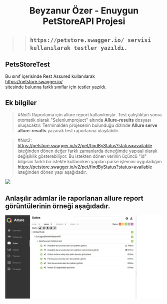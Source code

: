 <h1 align="center"> Beyzanur Özer - Enuygun PetStoreAPI Projesi </h1>

> >##  ``` https://petstore.swagger.io/ servisi kullanılarak testler yazıldı.  ```

## PetsStoreTest
Bu sınıf içerisinde Rest Assured kullanılarak <br>https://petstore.swagger.io/<br> sitesinde bulunna farklı sınıflar için testler yazıldı.

## Ek bilgiler

> #Not1:
Raporlama için allure report kullanılmıştır. Test çalıştıktan sonra otomatik olarak "Seleniumproject" altında <b>Allure-results</b> dosyası oluşacaktır. Terminalden projesenin bulunduğu dizinde <b>Allure serve allure-results</b> yazarak test raporlarına ulaşılabilir.

> #Not2:
<br>https://petstore.swagger.io/v2/pet/findByStatus?status=available<br> isteğinden dönen değer farklı zamanlarda deneğimde yapısal olarak değişiklik gösterebiliyor.
Bu istekten dönen verinin üçüncü "id" bilgisini farklı bir istekte kullanırken yapılan parse işlemini uyguladığım <br>https://petstore.swagger.io/v2/pet/findByStatus?status=available<br> isteğinden dönen yapı aşağıdadır.

<img src="https://github.com/nurbeyza/EnUygunBitirmePetStoreAPI/blob/main/100%C4%B1.JPG" width="auto">

## Anlaşılır adımlar ile raporlanan allure report görüntülerinin örneği aşağıdadır.
<img src="https://github.com/nurbeyza/EnUygunBitirmePetStoreAPI/blob/main/allure-report3.JPG" width="auto">

